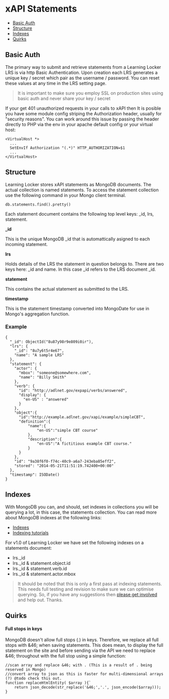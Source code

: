 ---
---

xAPI Statements
===============

- [Basic Auth](#basicauth)
- [Structure](#structure)
- [Indexes](#indexes)
- [Quirks](#quirks)

## Basic Auth

The primary way to submit and retrieve statements from a Learning Locker LRS is via http Basic Authentication. Upon creation each LRS generates a unique key / secret which pair as the username / password. You can reset these values at any time in the LRS setting page.

> It is important to make sure you employ SSL on production sites using basic auth and never share your key / secret

If your get 401 unauthorized requests in your calls to xAPI then It is posible you have some module config striping the Authorization header, usually for
"security reasons". You can work around this issue by passing the header directly to PHP via the env in your apache default config or your virtual host:

    <VirtualHost *>
      ...
      SetEnvIf Authorization "(.*)" HTTP_AUTHORIZATION=$1
      ...
    </VirtualHost>

## Structure

Learning Locker stores xAPI statements as MongoDB documents. The actual collection is named statements. To access the statement collection use the following command in your Mongo client terminal.

    db.statements.find().pretty()

Each statement document contains the following top level keys: _id, lrs, statement.

**_id**

This is the unique MongoDB _id that is automattically asigned to each incoming statement.

**lrs**

Holds details of the LRS the statement in question belongs to. There are two keys here: _id and name. In this case _id refers to the LRS document _id.

**statement**

This contains the actual statement as submitted to the LRS.

**timestamp**

This is the statement timestamp converted into MongoDate for use in Mongo's aggregation function.

### Example

    {
      "_id": ObjectId("8u87y98r9e809i0ir"),
      "lrs": {
        "_id": "8u7y6t5r4e67",
        "name": "A sample LRS"
      },
      "statement": {
        "actor": {
          "mbox": "someone@somewhere.com",
          "name": "Billy Smith"
        },
        "verb": {
          "id": "http://adlnet.gov/expapi/verbs/answered",
          "display": {
            "en-US" : "answered"
          }
        },
        "object":{
          "id":"http://example.adlnet.gov/xapi/example/simpleCBT",
          "definition":{
              "name":{
                  "en-US":"simple CBT course"
              },
              "description":{
                  "en-US":"A fictitious example CBT course."
              }
          }
        },
        "id": "9a38f6f0-f74c-40c9-a6a7-243eba85eff2",
        "stored": "2014-05-21T11:51:19.742400+00:00"
      },
      "timestamp": ISODate()
    }

## Indexes

With MongoDB you can, and should, set indexes in collections you will be querying a lot, in this case, the statements collection. You can read more about MongoDB indexes at the following links:

*  [Indexes](http://docs.mongodb.org/manual/indexes/)
*  [Indexing tutorials](http://docs.mongodb.org/manual/administration/indexes/)

For v1.0 of Learning Locker we have set the following indexes on a statements document:

*  lrs._id
*  lrs._id & statement.object.id
*  lrs._id & statement.verb.id
*  lrs._id & statement.actor.mbox

> It should be noted that this is only a first pass at indexing statements. This needs full testing and revision to make sure we can optimise querying. So, if you have any suggestions then [please get involved](http://docs.learninglocker.net/contribute) and help out. Thanks.

## Quirks

#### Full stops in keys

MongoDB doesn't allow full stops (.) in keys. Therefore, we replace all full stops with &46; when saving statements. This does mean, to display the full statement on the site and before sending via the API we need to replace &46; throughout with the full stop using a simple function:

    //scan array and replace &46; with . (This is a result of . being reserved in Mongo)
    //convert array to json as this is faster for multi-dimensional arrays (?) @todo check this out.
    function replaceHtmlEntity( $array ){`
        return json_decode(str_replace('&46;','.', json_encode($array)));
    }
